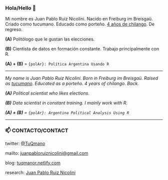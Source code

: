 ### Hola/Hello 👋

Mi nombre es Juan Pablo Ruiz Nicolini. Nacido en Freiburg im Breisgaü. Criado como tucumano. Educado como porteño.  [4 años de chilango](https://medium.com/@tuqmano/m%C3%A9xico-lindo-y-querido-d6e167f7d378). De regreso. 

**(A)** Politólogo que le gustan las elecciones.

**(B)** Cientista de datos en formación constante. Trabajo principalmente con R. 

**(A) + (B)**  = `{polAr}: Política Argentina Usando R`

---
_My name is Juan Pablo Ruiz Nicolini. Born in Freiburg im Breisgaü. Raised as [tucumano](https://www.tuqmano.com/post/123650150095/9-de-julio-de-1816-hace-199-a%C3%B1os-en-esa-casa-se). Educated as a porteño. 4 years of chilango. Back._

***(A)** Political scientist who likes elections*.

***(B)** Data scientist in constant training. I mainly work with R*.

***(A) + (B)** = `{polAr}: Argentina Political Analysis Using R`*

---
### 📫 CONTACTO/CONTACT 

twitter: [@TuQmano](https://twitter.com/TuQmano) 

mailto: [juanpabloruiznicolini@gmail.com](mailto:juanpabloruiznicolini@gmail.com) 

blog: [tuqmanor.netlify.com](http://tuqmanor.netlify.com/)

research: [Juan Pablo Ruiz Nicolini](https://www.researchgate.net/profile/Juan_Ruiz_Nicolini)
